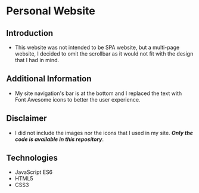# Personal Website
## Introduction 
* This website was not intended to be SPA website, but a multi-page website, I decided to omit the scrollbar as it would not fit with the design that I had in mind. 
## Additional Information
* My site navigation's bar is at the bottom and I replaced the text with Font Awesome icons to better the user experience.  
## Disclaimer
* I did not include the images nor the icons that I used in my site. ***Only the code is available in this repository***. 
## Technologies
* JavaScript ES6
* HTML5
* CSS3
